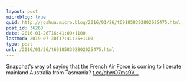 ```yaml
---
layout: post
microblog: true
guid: http://joshua.micro.blog/2016/01/26/t691858392802025475.html
post_id: 36268
date: 2016-01-26T16:41:09+1100
lastmod: 2019-07-30T17:41:25+1100
type: post
url: /2016/01/26/t691858392802025475.html
---
```

Snapchat's way of saying that the French Air Force is coming to liberate mainland Australia from Tasmania? [t.co/qhwO7ms9V...](https://t.co/qhwO7ms9Vr)
